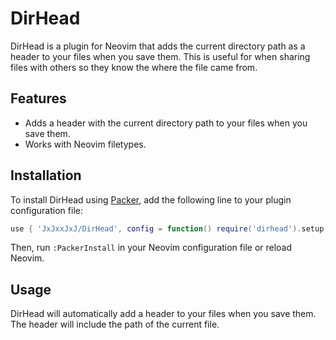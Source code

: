 # DirHead

DirHead is a plugin for Neovim that adds the current directory path as a header to your files when you save them. This is useful for when sharing files with others so they know the where the file came from.

## Features

- Adds a header with the current directory path to your files when you save them.
- Works with Neovim filetypes.

## Installation

To install DirHead using [Packer](https://github.com/wbthomason/packer.nvim), add the following line to your plugin configuration file:

```lua
use { 'JxJxxJxJ/DirHead', config = function() require('dirhead').setup() end }
```

Then, run `:PackerInstall` in your Neovim configuration file or reload Neovim.

## Usage

DirHead will automatically add a header to your files when you save them. The header will include the path of the current file.
